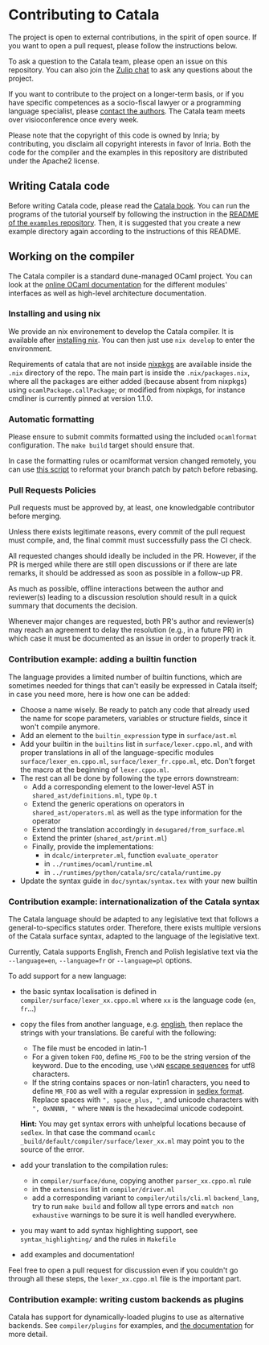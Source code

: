# Contributing to Catala

The project is open to external contributions, in the spirit of open source.
If you want to open a pull request, please follow the instructions below.

To ask a question to the Catala team, please open an issue on this repository.
You can also join the [Zulip chat](https://zulip.catala-lang.org/) to ask
any questions about the project.

If you want to contribute to the project on a longer-term basis, or if you have
specific competences as a socio-fiscal lawyer or a programming language specialist,
please [contact the authors](mailto:contact@catala-lang.org).
The Catala team meets over visioconference once every week.

Please note that the copyright of this code is owned by Inria;
by contributing, you disclaim all copyright interests in favor of Inria.
Both the code for the compiler and the examples in this repository are
distributed under the Apache2 license.

## Writing Catala code

Before writing Catala code, please read the [Catala book](https://book.catala-lang.org). You can run the
programs of the tutorial yourself by following the instruction in the [README of
the `examples` repository](https://github.com/CatalaLang/catala-examples/README.md).
Then, it is suggested that you create a new example directory again according to
the instructions of this README.

## Working on the compiler

The Catala compiler is a standard dune-managed OCaml project.
You can look at the
[online OCaml documentation](https://catala-lang.org/ocaml_docs/) for the
different modules' interfaces as well as high-level architecture documentation.

### Installing and using nix

We provide an nix environement to develop the Catala compiler. It is available
after [installing nix](https://nixos.org/download.html). You can then just
use `nix develop` to enter the environment.

Requirements of catala that are not inside [nixpkgs](https://github.com/nixos/nixpkgs) are available inside the `.nix` directory of the repo. The main part is inside the `.nix/packages.nix`, where all the packages are either added (because absent from nixpkgs) using `ocamlPackage.callPackage`; or modified from nixpkgs, for instance cmdliner is currently pinned at version 1.1.0.


### Automatic formatting

Please ensure to submit commits formatted using the included `ocamlformat`
configuration. The `make build` target should ensure that.

In case the formatting rules or ocamlformat version changed remotely, you can
use [this script](https://gist.github.com/AltGr/2891a61f721c8fd85b1da71e10c691b6) to
reformat your branch patch by patch before rebasing.


### Pull Requests Policies

Pull requests must be approved by, at least, one knowledgable
contributor before merging.

Unless there exists legitimate reasons, every commit of the pull
request must compile, and, the final commit must successfully pass the
CI check.

All requested changes should ideally be included in the PR. However,
if the PR is merged while there are still open discussions or if there
are late remarks, it should be addressed as soon as possible in a
follow-up PR.

As much as possible, offline interactions between the author and
reviewer(s) leading to a discussion resolution should result in a
quick summary that documents the decision.

Whenever major changes are requested, both PR's author and reviewer(s)
may reach an agreement to delay the resolution (e.g., in a future PR)
in which case it must be documented as an issue in order to properly
track it.


### Contribution example: adding a builtin function

The language provides a limited number of builtin functions, which are sometimes
needed for things that can't easily be expressed in Catala itself; in case you
need more, here is how one can be added:

- Choose a name wisely. Be ready to patch any code that already used the name
  for scope parameters, variables or structure fields, since it won't compile
  anymore.
- Add an element to the `builtin_expression` type in `surface/ast.ml`
- Add your builtin in the `builtins` list in `surface/lexer.cppo.ml`, and with
  proper translations in all of the language-specific modules
  `surface/lexer_en.cppo.ml`, `surface/lexer_fr.cppo.ml`, etc. Don't forget the
  macro at the beginning of `lexer.cppo.ml`.
- The rest can all be done by following the type errors downstream:
  - Add a corresponding element to the lower-level AST in `shared_ast/definitions.ml`, type `Op.t`
  - Extend the generic operations on operators in `shared_ast/operators.ml` as well as the type information for the operator
  - Extend the translation accordingly in `desugared/from_surface.ml`
  - Extend the printer (`shared_ast/print.ml`)
  - Finally, provide the implementations:
    - in `dcalc/interpreter.ml`, function `evaluate_operator`
    - in `../runtimes/ocaml/runtime.ml`
    - in `../runtimes/python/catala/src/catala/runtime.py`
- Update the syntax guide in `doc/syntax/syntax.tex` with your new builtin

### Contribution example: internationalization of the Catala syntax

The Catala language should be adapted to any legislative text that follows a
general-to-specifics statutes order. Therefore, there exists multiple versions
of the Catala surface syntax, adapted to the language of the legislative text.

Currently, Catala supports English, French and Polish legislative text via the
`--language=en`, `--language=fr` or `--language=pl` options.

To add support for a new language:

- the basic syntax localisation is defined in
  `compiler/surface/lexer_xx.cppo.ml` where `xx` is the language code (`en`,
  `fr`...)
- copy the files from another language, e.g.
  [english](compiler/surface/lexer_en.cppo.ml), then replace the strings with your
  translations. Be careful with the following:

  - The file must be encoded in latin-1
  - For a given token `FOO`, define `MS_FOO` to be the string version of the
    keyword. Due to the encoding, use `\xNN` [escape
    sequences](https://ocaml.org/manual/lex.html#escape-sequence) for utf8
    characters.
  - If the string contains spaces or non-latin1 characters, you need to define
    `MR_FOO` as well with a regular expression in [sedlex
    format](https://github.com/ocaml-community/sedlex#lexer-specifications).
    Replace spaces with `", space_plus, "`, and unicode characters with `", 0xNNNN, "` where `NNNN` is the hexadecimal unicode codepoint.

  **Hint:** You may get syntax errors with unhelpful locations because of
  `sedlex`. In that case the command `ocamlc _build/default/compiler/surface/lexer_xx.ml` may point you to the source of the
  error.

- add your translation to the compilation rules:
  - in `compiler/surface/dune`, copying another `parser_xx.cppo.ml` rule
  - in the `extensions` list in `compiler/driver.ml`
  - add a corresponding variant to `compiler/utils/cli.ml` `backend_lang`, try
    to run `make build` and follow all type errors and `match non exhaustive`
    warnings to be sure it is well handled everywhere.
- you may want to add syntax highlighting support, see `syntax_highlighting/`
  and the rules in `Makefile`
- add examples and documentation!

Feel free to open a pull request for discussion even if you couldn't go through
all these steps, the `lexer_xx.cppo.ml` file is the important part.

### Contribution example: writing custom backends as plugins

Catala has support for dynamically-loaded plugins to use as alternative
backends. See `compiler/plugins` for examples, and [the
documentation](https://catala-lang.org/ocaml_docs/catala/plugins.html) for more
detail.
